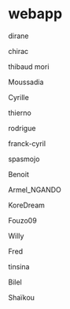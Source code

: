 # webapp

dirane

chirac	

thibaud mori

Moussadia

Cyrille

thierno

rodrigue

franck-cyril

spasmojo

Benoit

Armel_NGANDO

KoreDream

Fouzo09

Willy 

Fred

tinsina

Bilel

Shaïkou



